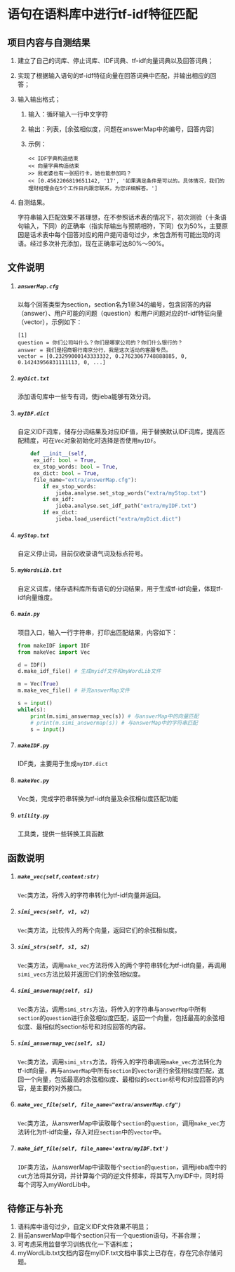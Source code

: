 # 语句在语料库中进行tf-idf特征匹配

## 项目内容与自测结果

1. 建立了自己的词库、停止词库、IDF词典、tf-idf向量词典以及回答词典；

2. 实现了根据输入语句的tf-idf特征向量在回答词典中匹配，并输出相应的回答；

3. 输入输出格式；

   1. 输入：循环输入一行中文字符

   2. 输出：列表，[余弦相似度，问题在answerMap中的编号，回答内容]

   3. 示例：

      ```
      << IDF字典构造结束
      << 向量字典构造结束
      >> 我老婆也有一张招行卡，她也能参加吗？
      << [0.4562206819651142, '17', '如果满足条件是可以的。具体情况，我们的理财经理会在5个工作日内跟您联系，为您详细解答。']
      ```

4. 自测结果。

   字符串输入匹配效果不甚理想，在不参照话术表的情况下，初次测验（十条语句输入，下同）的正确率（指实际输出与预期相符，下同）仅为50%，主要原因是话术表中每个回答对应的用户提问语句过少，未包含所有可能出现的词语。经过多次补充添加，现在正确率可达80%～90%。

## 文件说明

1. ##### `answerMap.cfg`

   以每个回答类型为section，section名为1至34的编号，包含回答的内容（answer）、用户可能的问题（question）和用户问题对应的tf-idf特征向量（vector），示例如下：

   ```
   [1]
   question = 你们公司叫什么？你们是哪家公司的？你们什么银行的？
   answer = 我们是招商银行南京分行，我是这次活动的客服专员。
   vector = [0.23299000143333332, 0.27623067748888885, 0, 0.14243956831111113, 0, ...]
   ```

2. ##### `myDict.txt`

   添加语句库中一些专有词，使jieba能够有效分词。

3. ##### `myIDF.dict`

   自定义IDF词库，储存分词结果及对应IDF值，用于替换默认IDF词库，提高匹配精度，可在`Vec`对象初始化时选择是否使用`myIDF`。

   ```python
       def __init__(self, 
       	ex_idf: bool = True, 
       	ex_stop_words: bool = True, 
       	ex_dict: bool = True, 
       	file_name="extra/answerMap.cfg"):
           if ex_stop_words:
               jieba.analyse.set_stop_words("extra/myStop.txt")
           if ex_idf:
               jieba.analyse.set_idf_path("extra/myIDF.txt")
           if ex_dict:
               jieba.load_userdict("extra/myDict.dict")
   ```

4. ##### `myStop.txt`

   自定义停止词，目前仅收录语气词及标点符号。

5. ##### `myWordsLib.txt`

   自定义词库，储存语料库所有语句的分词结果，用于生成tf-idf向量，体现tf-idf向量维度。

6. ##### `main.py`

   项目入口，输入一行字符串，打印出匹配结果，内容如下：

   ```python
   from makeIDF import IDF
   from makeVec import Vec
   
   d = IDF()
   d.make_idf_file() # 生成myidf文件和myWordLib文件
   
   m = Vec(True)
   m.make_vec_file() # 补充answerMap文件
   
   s = input()
   while(s):
       print(m.simi_answermap_vec(s)) # 与answerMap中的向量匹配
       # print(m.simi_answermap(s)) # 与answerMap中的字符串匹配
       s = input()
   ```

7. ##### `makeIDF.py`

   IDF类，主要用于生成`myIDF.dict`

8. ##### `makeVec.py`

   Vec类，完成字符串转换为tf-idf向量及余弦相似度匹配功能

9. ##### `utility.py`

   工具类，提供一些转换工具函数

## 函数说明

1. ##### `make_vec(self,content:str)`

   `Vec`类方法，将传入的字符串转化为tf-idf向量并返回。

2. ##### `simi_vecs(self, v1, v2)`

   `Vec`类方法，比较传入的两个向量，返回它们的余弦相似度。

3. ##### `simi_strs(self, s1, s2)`

   `Vec`类方法，调用`make_vec`方法将传入的两个字符串转化为tf-idf向量，再调用`simi_vecs`方法比较并返回它们的余弦相似度。

4. ##### `simi_answermap(self, s1)`

   `Vec`类方法，调用`simi_strs`方法，将传入的字符串与`answerMap`中所有`section`的`question`进行余弦相似度匹配，返回一个向量，包括最高的余弦相似度、最相似的section标号和对应回答的内容。

5. ##### `simi_answermap_vec(self, s1)`

   `Vec`类方法，调用`simi_strs`方法，将传入的字符串调用`make_vec`方法转化为tf-idf向量，再与`answerMap`中所有`section`的`vector`进行余弦相似度匹配，返回一个向量，包括最高的余弦相似度、最相似的`section`标号和对应回答的内容，是主要的对外接口。

6. ##### `make_vec_file(self, file_name="extra/answerMap.cfg")`

   `Vec`类方法，从answerMap中读取每个`section`的`question`，调用`make_vec`方法转化为tf-idf向量，存入对应`section`中的`vector`中。

7. ##### `make_idf_file(self, file_name='extra/myIDF.txt')`

   `IDF`类方法，从answerMap中读取每个`section`的`question`，调用jieba库中的`cut`方法将其分词，并计算每个词的逆文件频率，将其写入myIDF中，同时将每个词写入myWordLib中。

## 待修正与补充

1. 语料库中语句过少，自定义IDF文件效果不明显；
2. 目前answerMap中每个section只有一个question语句，不甚合理；
3. 可考虑采用监督学习训练优化一下语料库；
4. myWordLib.txt文档内容在myIDF.txt文档中事实上已存在，存在冗余存储问题。

